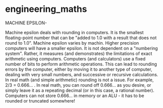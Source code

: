 # engineering_maths

MACHINE EPSILON-

Machine epsilon deals with rounding in computers.
  It is the smallest floating-point number that can be "added to 1.0 with a result that does not round to 1.0".
Machine epsilon varies by machin.
  Higher precision computers will have a smaller epsilon.
It is not dependent on a "numbering system". 
  Rather, it measures (and demonstrates) the limitations of exact arithmetic using computers.
  Computers (and calculators) use a fixed number of bits to perform arithmetic operations. 
  This can lead to rounding errors by the computer, either by moving it to another type of computer, dealing with very small numbers, and successive or recursive calculations.
  In real math (and simple arithmetic) rounding is not a issue. 
  For example, 2/3 = 0.666... . In real math, you can round off 0.666... as you desire, or simply leave it as a repeating decimal (or in this case, a rational number). 
  Computers can not store 0.666... in memory or an ALU - it has to be rounded or truncated somewhere!
